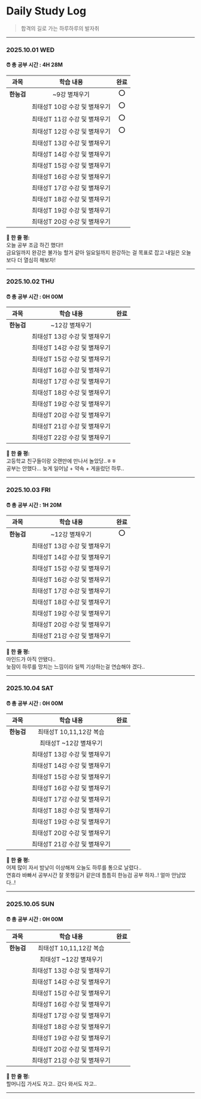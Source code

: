 # Daily Study Log

> 합격의 길로 가는 하루하루의 발자취

---

### **2025.10.01 WED**
#### **⏰ 총 공부 시간 : 4H 28M**

| 과목 | 학습 내용 | 완료 |
| :---: | :---: | :---: |
| **한능검** | ~9강 별채우기 | ⭕ |
| | 최태성T 10강 수강 및 별채우기 | ⭕ |
| | 최태성T 11강 수강 및 별채우기 | ⭕ |
| | 최태성T 12강 수강 및 별채우기 | ⭕ |
| | 최태성T 13강 수강 및 별채우기 |  |
| | 최태성T 14강 수강 및 별채우기 |  |
| | 최태성T 15강 수강 및 별채우기 |  |
| | 최태성T 16강 수강 및 별채우기 |  |
| | 최태성T 17강 수강 및 별채우기 |  |
| | 최태성T 18강 수강 및 별채우기 |  |
| | 최태성T 19강 수강 및 별채우기 |  |
| | 최태성T 20강 수강 및 별채우기 |  |

**📝 한 줄 평:**
<br> 오늘 공부 조금 하긴 했다!!
<br> 금요일까지 완강은 불가능 할거 같아 일요일까지 완강하는 걸 목표로 잡고 내일은 오늘보다 더 열심히 해보자!

---

### **2025.10.02 THU**
#### **⏰ 총 공부 시간 : 0H 00M**

| 과목 | 학습 내용 | 완료 |
| :---: | :---: | :---: |
| **한능검** | ~12강 별채우기 |  |
| | 최태성T 13강 수강 및 별채우기 |  |
| | 최태성T 14강 수강 및 별채우기 |  |
| | 최태성T 15강 수강 및 별채우기 |  |
| | 최태성T 16강 수강 및 별채우기 |  |
| | 최태성T 17강 수강 및 별채우기 |  |
| | 최태성T 18강 수강 및 별채우기 |  |
| | 최태성T 19강 수강 및 별채우기 |  |
| | 최태성T 20강 수강 및 별채우기 |  |
| | 최태성T 21강 수강 및 별채우기 |  |
| | 최태성T 22강 수강 및 별채우기 |  |

**📝 한 줄 평:**
<br> 고등학교 친구들이랑 오랜만에 만나서 놀았당..ㅎㅎ
<br> 공부는 안했다... 늦게 일어남 + 약속 + 게을렀던 하루..

---

### **2025.10.03 FRI**
#### **⏰ 총 공부 시간 : 1H 20M**

| 과목 | 학습 내용 | 완료 |
| :---: | :---: | :---: |
| **한능검** | ~12강 별채우기 | ⭕ |
| | 최태성T 13강 수강 및 별채우기 |  |
| | 최태성T 14강 수강 및 별채우기 |  |
| | 최태성T 15강 수강 및 별채우기 |  |
| | 최태성T 16강 수강 및 별채우기 |  |
| | 최태성T 17강 수강 및 별채우기 |  |
| | 최태성T 18강 수강 및 별채우기 |  |
| | 최태성T 19강 수강 및 별채우기 |  |
| | 최태성T 20강 수강 및 별채우기 |  |
| | 최태성T 21강 수강 및 별채우기 |  |

**📝 한 줄 평:**
<br> 마인드가 아직 안됐다..
<br> 늦잠이 하루를 망치는 느낌이라 일찍 기상하는걸 연습해야 겠다..

---

### **2025.10.04 SAT**
#### **⏰ 총 공부 시간 : 0H 00M**

| 과목 | 학습 내용 | 완료 |
| :---: | :---: | :---: |
| **한능검** | 최태성T 10,11,12강 복습 |  |
| | 최태성T ~12강 별채우기 |  |
| | 최태성T 13강 수강 및 별채우기 |  |
| | 최태성T 14강 수강 및 별채우기 |  |
| | 최태성T 15강 수강 및 별채우기 |  |
| | 최태성T 16강 수강 및 별채우기 |  |
| | 최태성T 17강 수강 및 별채우기 |  |
| | 최태성T 18강 수강 및 별채우기 |  |
| | 최태성T 19강 수강 및 별채우기 |  |
| | 최태성T 20강 수강 및 별채우기 |  |
| | 최태성T 21강 수강 및 별채우기 |  |

**📝 한 줄 평:**
<br> 어제 많이 자서 밤낮이 이상해져 오늘도 하루를 통으로 날렸다..
<br> 연휴라 바빠서 공부시간 잘 못챙길거 같은데 틈틈히 한능검 공부 하자..! 얼마 안남았다..!

---

### **2025.10.05 SUN**
#### **⏰ 총 공부 시간 : 0H 00M**

| 과목 | 학습 내용 | 완료 |
| :---: | :---: | :---: |
| **한능검** | 최태성T 10,11,12강 복습 |  |
| | 최태성T ~12강 별채우기 |  |
| | 최태성T 13강 수강 및 별채우기 |  |
| | 최태성T 14강 수강 및 별채우기 |  |
| | 최태성T 15강 수강 및 별채우기 |  |
| | 최태성T 16강 수강 및 별채우기 |  |
| | 최태성T 17강 수강 및 별채우기 |  |
| | 최태성T 18강 수강 및 별채우기 |  |
| | 최태성T 19강 수강 및 별채우기 |  |
| | 최태성T 20강 수강 및 별채우기 |  |
| | 최태성T 21강 수강 및 별채우기 |  |

**📝 한 줄 평:**
<br> 할머니집 가서도 자고.. 갔다 와서도 자고..

---